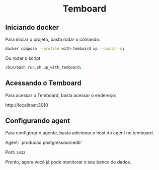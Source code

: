 <center>

# Temboard

</center>

## Iniciando docker

Para iniciar o projeto, basta rodar o comando:

```bash
docker compose --profile with-temboard up --build -d;
```

Ou rodar o script
    
```bash
/bin/bash run.sh up_with_temboard;
```

## Acessando o Temboard

Para acessar o Temboard, basta acessar o endereço:

http://localhost:3010

## Configurando agent

Para configurar o agente, basta adicionar o host do agent no temboard.

Agent: `producao.postgressourcedb'

Port: `5432`

Pronto, agora você já pode monitorar o seu banco de dados.